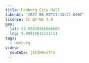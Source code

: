 ```yaml
---
title: Hamburg City Hall
takenAt: '2022-06-08T11:33:21.000Z'
license: CC BY-ND 4.0
geo:
  lat: 53.55039166666666
  lng: 9.99418611111111
tags:
  - Hamburg
video:
  youtube: jStXHNsVTTo
---
```

